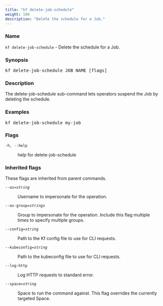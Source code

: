 ```yaml
---
title: "kf delete-job-schedule"
weight: 100
description: "Delete the schedule for a Job."
---
```

### Name

<code translate="no">kf delete-job-schedule</code> - Delete the schedule for a Job.

### Synopsis

<pre translate="no">kf delete-job-schedule JOB_NAME [flags]</pre>

### Description

The delete-job-schedule sub-command lets operators suspend the Job by
deleting the schedule.

### Examples

<pre translate="no">
kf delete-job-schedule my-job</pre>

### Flags

<dl>
<dt><code translate="no">-h, --help</code></dt>
<dd><p>help for delete-job-schedule</p>
</dd>
</dl>


### Inherited flags

These flags are inherited from parent commands.

<dl>
<dt><code translate="no">--as=<var translate="no">string</var></code></dt>
<dd><p>Username to impersonate for the operation.</p>
</dd>
<dt><code translate="no">--as-group=<var translate="no">strings</var></code></dt>
<dd><p>Group to impersonate for the operation. Include this flag multiple times to specify multiple groups.</p>
</dd>
<dt><code translate="no">--config=<var translate="no">string</var></code></dt>
<dd><p>Path to the Kf config file to use for CLI requests.</p>
</dd>
<dt><code translate="no">--kubeconfig=<var translate="no">string</var></code></dt>
<dd><p>Path to the kubeconfig file to use for CLI requests.</p>
</dd>
<dt><code translate="no">--log-http</code></dt>
<dd><p>Log HTTP requests to standard error.</p>
</dd>
<dt><code translate="no">--space=<var translate="no">string</var></code></dt>
<dd><p>Space to run the command against. This flag overrides the currently targeted Space.</p>
</dd>
</dl>


